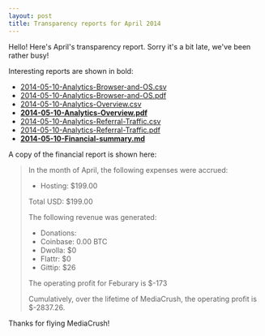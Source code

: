 ```yaml
---
layout: post
title: Transparency reports for April 2014
---
```


Hello! Here's April's transparency report. Sorry it's a bit late, we've been rather busy!

Interesting reports are shown in bold:

* [2014-05-10-Analytics-Browser-and-OS.csv](https://mediacru.sh/transparency/analytics/2014-05-10-Analytics-Browser-and-OS.csv)
* [2014-05-10-Analytics-Browser-and-OS.pdf](https://mediacru.sh/transparency/analytics/2014-05-10-Analytics-Browser-and-OS.pdf)
* [2014-05-10-Analytics-Overview.csv](https://mediacru.sh/transparency/analytics/2014-05-10-Analytics-Overview.csv)
* **[2014-05-10-Analytics-Overview.pdf](https://mediacru.sh/transparency/analytics/2014-05-10-Analytics-Overview.pdf)**
* [2014-05-10-Analytics-Referral-Traffic.csv](https://mediacru.sh/transparency/analytics/2014-05-10-Analytics-Referral-Traffic.csv)
* [2014-05-10-Analytics-Referral-Traffic.pdf](https://mediacru.sh/transparency/analytics/2014-05-10-Analytics-Referral-Traffic.pdf)
* **[2014-05-10-Financial-summary.md](https://mediacru.sh/transparency/2014-05-10-Financial-summary.md)**

A copy of the financial report is shown here:

>In the month of April, the following expenses were accrued:
>
>* Hosting: $199.00
>
>Total USD: $199.00
>
>The following revenue was generated:
>
>* Donations:
>  * Coinbase: 0.00 BTC
>  * Dwolla: $0
>  * Flattr: $0
>  * Gittip: $26
>
>The operating profit for Feburary is $-173
>
>Cumulatively, over the lifetime of MediaCrush, the operating profit is $-2837.26.

Thanks for flying MediaCrush!
